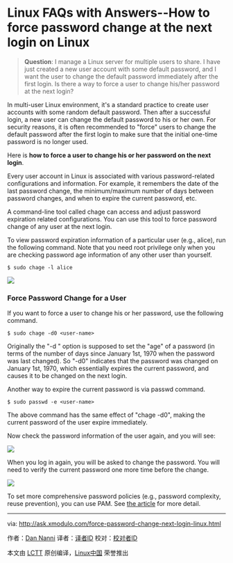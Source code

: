 Linux FAQs with Answers--How to force password change at the next login on Linux
================================================================================
> **Question**: I manage a Linux server for multiple users to share. I have just created a new user account with some default password, and I want the user to change the default password immediately after the first login. Is there a way to force a user to change his/her password at the next login? 

In multi-user Linux environment, it's a standard practice to create user accounts with some random default password. Then after a successful login, a new user can change the default password to his or her own. For security reasons, it is often recommended to "force" users to change the default password after the first login to make sure that the initial one-time password is no longer used.

Here is **how to force a user to change his or her password on the next login**.

Every user account in Linux is associated with various password-related configurations and information. For example, it remembers the date of the last password change, the minimum/maximum number of days between password changes, and when to expire the current password, etc.

A command-line tool called chage can access and adjust password expiration related configurations. You can use this tool to force password change of any user at the next login.

To view password expiration information of a particular user (e.g., alice), run the following command. Note that you need root privilege only when you are checking password age information of any other user than yourself.

    $ sudo chage -l alice 

![](https://c1.staticflickr.com/1/727/21955581605_5471e61ee0_c.jpg)

### Force Password Change for a User ###

If you want to force a user to change his or her password, use the following command.

    $ sudo chage -d0 <user-name> 

Originally the "-d <N>" option is supposed to set the "age" of a password (in terms of the number of days since January 1st, 1970 when the password was last changed). So "-d0" indicates that the password was changed on January 1st, 1970, which essentially expires the current password, and causes it to be changed on the next login.

Another way to expire the current password is via passwd command.

    $ sudo passwd -e <user-name> 

The above command has the same effect of "chage -d0", making the current password of the user expire immediately.

Now check the password information of the user again, and you will see:

![](https://c2.staticflickr.com/6/5770/21767501480_ba88f00d80_c.jpg)

When you log in again, you will be asked to change the password. You will need to verify the current password one more time before the change.

![](https://c2.staticflickr.com/6/5835/21929638636_eed4d69cb9_c.jpg)

To set more comprehensive password policies (e.g., password complexity, reuse prevention), you can use PAM. See [the article][1] for more detail.

--------------------------------------------------------------------------------

via: http://ask.xmodulo.com/force-password-change-next-login-linux.html

作者：[Dan Nanni][a]
译者：[译者ID](https://github.com/译者ID)
校对：[校对者ID](https://github.com/校对者ID)

本文由 [LCTT](https://github.com/LCTT/TranslateProject) 原创编译，[Linux中国](https://linux.cn/) 荣誉推出

[a]:http://ask.xmodulo.com/author/nanni
[1]:http://xmodulo.com/set-password-policy-linux.html